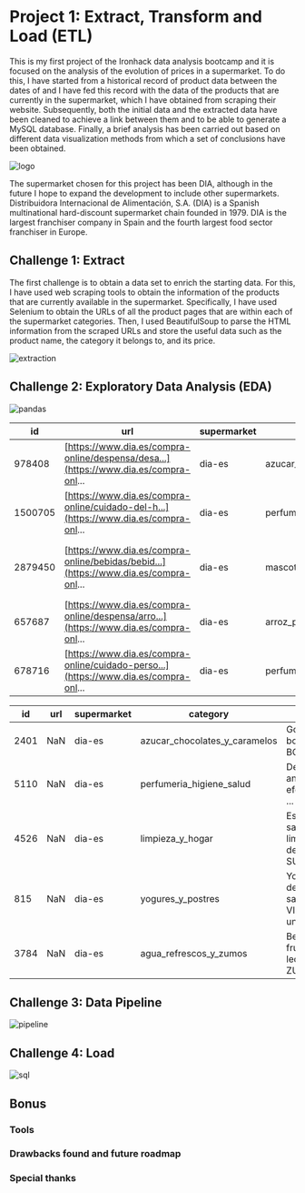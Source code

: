 # Project 1: Extract, Transform and Load (ETL)

This is my first project of the Ironhack data analysis bootcamp and it is focused on the analysis of the evolution of prices in a supermarket. To do this, I have started from a historical record of product data between the dates of and I have fed this record with the data of the products that are currently in the supermarket, which I have obtained from scraping their website. Subsequently, both the initial data and the extracted data have been cleaned to achieve a link between them and to be able to generate a MySQL database. Finally, a brief analysis has been carried out based on different data visualization methods from which a set of conclusions have been obtained.  

![logo](images/logo.png)

The supermarket chosen for this project has been DIA, although in the future I hope to expand the development to include other supermarkets. Distribuidora Internacional de Alimentación, S.A. (DIA) is a Spanish multinational hard-discount supermarket chain founded in 1979. DIA is the largest franchiser company in Spain and the fourth largest food sector franchiser in Europe.

## Challenge 1: Extract

The first challenge is to obtain a data set to enrich the starting data. For this, I have used web scraping tools to obtain the information of the products that are currently available in the supermarket. Specifically, I have used Selenium to obtain the URLs of all the product pages that are within each of the supermarket categories. Then, I used BeautifulSoup to parse the HTML information from the scraped URLs and store the useful data such as the product name, the category it belongs to, and its price.

![extraction](images/extract.png)


## Challenge 2: Exploratory Data Analysis (EDA)

![pandas](images/panda.png)

| id      | url                                                                                 | supermarket | category                      | name                                              | price | reference_price | reference_unit | insert_date |
|---------|-------------------------------------------------------------------------------------|-------------|-------------------------------|---------------------------------------------------|-------|-----------------|----------------|-------------|
| 978408  | [https://www.dia.es/compra-online/despensa/desa...](https://www.dia.es/compra-onl... | dia-es      | azucar_chocolates_y_caramelos | NESTLE Caja roja bombones caja 200 gr              | 4.95  | 24.75           | kg             | 2021-08-17  |
| 1500705 | [https://www.dia.es/compra-online/cuidado-del-h...](https://www.dia.es/compra-onl... | dia-es      | perfumeria_higiene_salud     | CISNE mopa microfibra recambio 1 ud                | 4.39  | 4.39            | ud             | 2021-11-21  |
| 2879450 | [https://www.dia.es/compra-online/bebidas/bebid...](https://www.dia.es/compra-onl... | dia-es      | mascotas                      | DIA bebida refrescante aromatizada cítrico zero 0.97 l | 0.97  | 0.65            | l              | 2022-07-18  |
| 657687  | [https://www.dia.es/compra-online/despensa/arro...](https://www.dia.es/compra-onl... | dia-es      | arroz_pastas_y_legumbres     | LUENGO alubia cocida frasco 400 gr                | 0.95  | 2.38            | kg             | 2021-06-21  |
| 678716  | [https://www.dia.es/compra-online/cuidado-perso...](https://www.dia.es/compra-onl... | dia-es      | perfumeria_higiene_salud     | COLORCREM tinte Violín Nº 46 caja 1 ud            | 4.25  | 4.25            | ud             | 2021-06-25  |

| id   | url | supermarket | category                     | name                                                  | price | reference_price | reference_unit | insert_date |
|------|-----|-------------|------------------------------|-------------------------------------------------------|-------|-----------------|----------------|-------------|
| 2401 | NaN | dia-es      | azucar_chocolates_y_caramelos | Golosinas sour boom mix FINI BOLSA 165 GR             | 2.25  | 13.64           | kg             | 2023-07-10  |
| 5110 | NaN | dia-es      | perfumeria_higiene_salud     | Desodorante antitranspirante efecto invisible ...     | 2.55  | 1.28            | NaN            | 2023-07-10  |
| 4526 | NaN | dia-es      | limpieza_y_hogar             | Estropajo salvauñas limpieza delicada SUPER PA...     | 0.99  | 0.33            | ud             | 2023-07-10  |
| 815  | NaN | dia-es      | yogures_y_postres            | Yogur desnatado sabor limón VITALINEA 4 unida...     | 1.89  | 3.78            | kg             | 2023-07-10  |
| 3784 | NaN | dia-es      | agua_refrescos_y_zumos       | Bebida de frutas con leche tropical ZUMOSFERA ...     | 1.25  | 1.04            | l              | 2023-07-10  |


## Challenge 3: Data Pipeline

![pipeline](images/pipe.png)

## Challenge 4: Load

![sql](images/load.png)

## Bonus

### Tools

### Drawbacks found and future roadmap

### Special thanks
